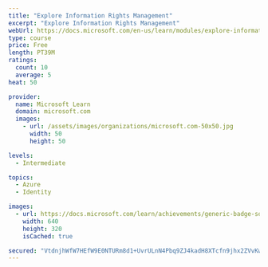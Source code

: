 ```yaml
---
title: "Explore Information Rights Management"
excerpt: "Explore Information Rights Management"
webUrl: https://docs.microsoft.com/en-us/learn/modules/explore-information-rights-management/
type: course
price: Free
length: PT39M
ratings:
  count: 10
  average: 5
heat: 50

provider:
  name: Microsoft Learn
  domain: microsoft.com
  images:
    - url: /assets/images/organizations/microsoft.com-50x50.jpg
      width: 50
      height: 50

levels:
  - Intermediate

topics:
  - Azure
  - Identity

images:
  - url: https://docs.microsoft.com/learn/achievements/generic-badge-social.png
    width: 640
    height: 320
    isCached: true

secured: "VtdnjhWfW7HEfW9E0NTURm8d1+UvrULnN4Pbq9ZJ4kadH8XTcfn9jhx2ZVvKw1lKfzPEzCZrFNBNDVutdodKfyM/MnXA61MR5Vcs1lnIJZYpTOIk05NVrHqF7m2SDFPrgrNs/x4AFsCyfJ60GbfVmtF6jLyoGrZfAj39uHcP36RifZGpGfzYCxWxqEeblBrWs8sQryXdKBfR0X00EwdVJcfleKDAFTDrmevNN1r+IxfWL85kjI8pSpF71I2MLTOE4kvbhTT0oJStfoaORFwF7jE7vQR3zf1CN5nWH4jem7GOALgYyexKXxNFRvzHODx2QiI6po1oj3byOrTwfowtxpBVyMUdmODBGshiWGbKZWbcpLxkbhdfScb2ZiIwXd+auu0hFoQKa+VlwL/ozARHmn2zokB1LnO7JuMcqfCa5q0=;Q/L4/npwFppPRZAKYQ33Ng=="
---
```


